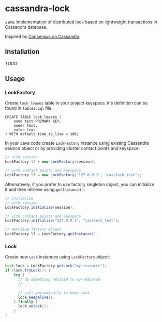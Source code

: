 # cassandra-lock

Java implementation of distributed lock based on lightweight transactions in
Cassandra database.

Inspired by [Consensus on
Cassandra](http://www.datastax.com/dev/blog/consensus-on-cassandra)

## Installation

_TODO_

## Usage

### LockFactory

Create `lock_leases` table in your project keyspace, it's definition can be
found in `tables.cql` file. 

```
CREATE TABLE lock_leases (
    name text PRIMARY KEY,
    owner text,
    value text
) WITH default_time_to_live = 180;
```

In your Java code create `LockFactory` instance using existing Cassandra
session object or by providing cluster contact points and keyspace:

```java
// with session
LockFactory lf = new LockFactory(session);

// with contact points and keyspace
LockFactory lf = new LockFactory("127.0.0.1", "casslock_test");
```

Alternatively, if you prefer to use factory singleton object, you can
initialize it and then retrieve using `getInstance()`:

```java
// Initialize
// with session
LockFactory.initialize(session);

// with contact points and keyspace
LockFactory.initialize("127.0.0.1", "casslock_test");

// Retrieve factory object
LockFactory lf = LockFactory.getInstance();
```

### Lock

Create new `Lock` instances using `LockFactory` object:

```java
Lock lock = LockFactory.getLock("my-resource");
if (lock.tryLock()) {
    try {
      // do something related to my-resource
      // ...

      // call periodically to keep lock
      lock.keepAlive();
    } finally {
      lock.unlock();
    }
}
```
